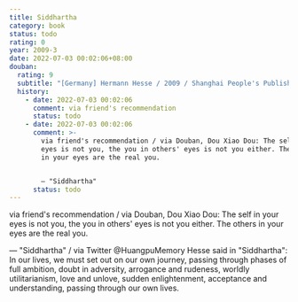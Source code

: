 ```yaml
---
title: Siddhartha
category: book
status: todo
rating: 0
year: 2009-3
date: 2022-07-03 00:02:06+08:00
douban:
  rating: 9
  subtitle: "[Germany] Hermann Hesse / 2009 / Shanghai People's Publishing House"
  history:
    - date: 2022-07-03 00:02:06
      comment: via friend's recommendation
      status: todo
    - date: 2022-07-03 00:02:06
      comment: >-
        via friend's recommendation / via Douban, Dou Xiao Dou: The self in your
        eyes is not you, the you in others' eyes is not you either. The others
        in your eyes are the real you.


        — "Siddhartha"
      status: todo
---
```


via friend's recommendation / via Douban, Dou Xiao Dou: The self in your eyes is not you, the you in others' eyes is not you either. The others in your eyes are the real you.

— "Siddhartha" / via Twitter @HuangpuMemory Hesse said in "Siddhartha": In our lives, we must set out on our own journey, passing through phases of full ambition, doubt in adversity, arrogance and rudeness, worldly utilitarianism, love and unlove, sudden enlightenment, acceptance and understanding, passing through our own lives.
